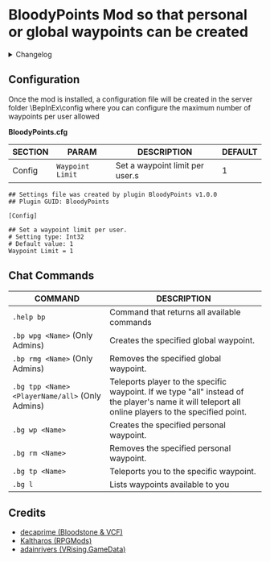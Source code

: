 # BloodyPoints Mod so that personal or global waypoints can be created

<details>
<summary>Changelog</summary>

`1.0.0`
- First Release


</details>



## Configuration

Once the mod is installed, a configuration file will be created in the server folder \BepInEx\config where you can configure the maximum number of waypoints per user allowed

**BloodyPoints.cfg**

|SECTION|PARAM| DESCRIPTION                                                     | DEFAULT
|----------------|-------------------------------|-----------------------------------------------------------------|-----------------------------|
|Config|`Waypoint Limit`            | Set a waypoint limit per user.s              | 1
 
 ```
 ## Settings file was created by plugin BloodyPoints v1.0.0
## Plugin GUID: BloodyPoints

[Config]

## Set a waypoint limit per user.
# Setting type: Int32
# Default value: 1
Waypoint Limit = 1
 ```

## Chat Commands

| COMMAND                                          |DESCRIPTION
|--------------------------------------------------|-------------------------------|
| `.help bp`                                   | Command that returns all available commands    
| `.bp wpg <Name>` (Only Admins)                   | Creates the specified global waypoint.
| `.bp rmg <Name>` (Only Admins)   | Removes the specified global waypoint.
| `.bg tpp <Name> <PlayerName/all>` (Only Admins)  | Teleports player to the specific waypoint. If we type "all" instead of the player's name it will teleport all online players to the specified point.
| `.bg wp <Name>`  | Creates the specified personal waypoint.
| `.bg rm <Name>`  | Removes the specified personal waypoint.
| `.bg tp <Name>`  | Teleports you to the specific waypoint.
| `.bg l `  | Lists waypoints available to you

## Credits

- [decaprime (Bloodstone & VCF)](https://github.com/decaprime) 
- [Kaltharos (RPGMods)](https://github.com/Kaltharos/RPGMods) 
- [adainrivers (VRising.GameData)](https://github.com/adainrivers/VRising.GameData)